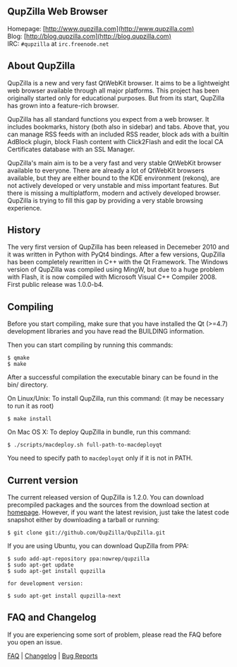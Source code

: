 QupZilla Web Browser
----------------------------------------------------------------------------------------

Homepage: [http://www.qupzilla.com](http://www.qupzilla.com)   
Blog: [http://blog.qupzilla.com](http://blog.qupzilla.com)   
IRC: `#qupzilla` at `irc.freenode.net`

About QupZilla
----------------------------------------------------------------------------------------

QupZilla is a new and very fast QtWebKit browser. It aims to be a lightweight web browser
available through all major platforms. This project has been originally started only
for educational purposes. But from its start, QupZilla has grown into a feature-rich browser.

QupZilla has all standard functions you expect from a web browser. It includes bookmarks,
history (both also in sidebar) and tabs. Above that, you can manage RSS feeds with an included
RSS reader, block ads with a builtin AdBlock plugin, block Flash content with Click2Flash
and edit the local CA Certificates database with an SSL Manager.

QupZilla's main aim is to be a very fast and very stable QtWebKit browser available to everyone.
There are already a lot of QtWebKit browsers available, but they are either bound to the KDE
environment (rekonq), are not actively developed or very unstable and miss important
features. But there is missing a multiplatform, modern and actively developed browser. QupZilla
is trying to fill this gap by providing a very stable browsing experience.

History
----------------------------------------------------------------------------------------

The very first version of QupZilla has been released in Decemeber 2010 and it was written
in Python with PyQt4 bindings. After a few versions, QupZilla has been completely rewritten
in C++ with the Qt Framework. The Windows version of QupZilla was compiled using MingW, but due to
a huge problem with Flash, it is now compiled with Microsoft Visual C++ Compiler 2008.
First public release was 1.0.0-b4.

Compiling
----------------------------------------------------------------------------------------

Before you start compiling, make sure that you have installed the Qt (>=4.7) development libraries
and you have read the BUILDING information.

Then you can start compiling by running this commands:

    $ qmake
    $ make

After a successful compilation the executable binary can be found in the bin/ directory.

On Linux/Unix: To install QupZilla, run this command: (it may be necessary to run it as root)

    $ make install

On Mac OS X: To deploy QupZilla in bundle, run this command:

    $ ./scripts/macdeploy.sh full-path-to-macdeployqt

You need to specify path to `macdeployqt` only if it is not in PATH.

Current version
----------------------------------------------------------------------------------------

The current released version of QupZilla is 1.2.0. You can download precompiled packages
and the sources from the download section at [homepage](http://www.qupzilla.com/download).
However, if you want the latest revision, just take the latest code snapshot either by
downloading a tarball or running:

    $ git clone git://github.com/QupZilla/QupZilla.git

If you are using Ubuntu, you can download QupZilla from PPA:

    $ sudo add-apt-repository ppa:nowrep/qupzilla
    $ sudo apt-get update
    $ sudo apt-get install qupzilla

    for development version:

    $ sudo apt-get install qupzilla-next

FAQ and Changelog
----------------------------------------------------------------------------------------

If you are experiencing some sort of problem, please read the FAQ before you open an issue.

[FAQ](https://github.com/QupZilla/QupZilla/wiki/FAQ) | [Changelog](https://github.com/QupZilla/QupZilla/wiki/Changelog) | [Bug Reports](https://github.com/QupZilla/QupZilla/wiki/Bug-Reports)

